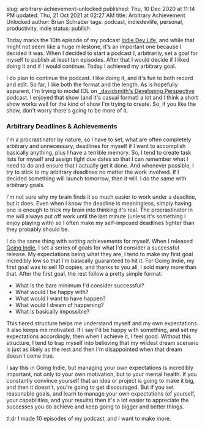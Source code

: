slug: arbitrary-achievement-unlocked
published: Thu, 10 Dec 2020 at 11:14 PM
updated: Thu, 21 Oct 2021 at 02:27 AM
title: Arbitrary Achievement Unlocked
author: Brian Schrader
tags: podcast, indiedevlife, personal, productivity, indie
status: publish

Today marks the 10th episode of my podcast [Indie Dev Life][1], and while that might not seem like a huge milestone, it's an important one because I decided it was. When I decided to start a podcast I, arbitrarily, set a goal for myself to publish at least ten episodes. After that I would decide if I liked doing it and if I would continue. Today I achieved my arbitrary goal.

I do plan to continue the podcast. I like doing it, and it's fun to both record and edit. So far, I like both the format and the length. As is hopefully apparent, I'm trying to model IDL on [_davidsmith's Developing Perspective][2] podcast. I enjoyed that show (and it's casual format) a lot and I think a short show works well for the kind of show I'm trying to create. So, if you like the show, don't worry there's going to be more of it.

### Arbitrary Deadlines & Achievements

I'm a procrastinator by nature, so I have to set, what are often completely arbitrary and unnecessary, deadlines for myself if I want to accomplish basically anything, plus I have a terrible memory. So, I tend to create task lists for myself and assign tight due dates so that I can remember what I need to do and ensure that I actually get it done. And whenever possible, I try to stick to my arbitrary deadlines no matter the work involved. If I decided something will launch tomorrow, then it will. I do the same with arbitrary goals.

I'm not sure why my brain finds it so much easier to work under a deadline, but it does. Even when I know the deadline is meaningless, simply having one is enough to trick my brain into thinking it's real. The procrastinator in me will always put off work until the last minute (unless it's something I enjoy playing with) so I often make my self-imposed deadlines tighter than they probably should be.

I do the same thing with setting achievements for myself. When I released [Going Indie][3], I set a series of goals for what I'd consider a successful release. My expectations being what they are, I tend to make my first goal incredibly low so that I'm basically guaranteed to hit it. For Going Indie, my first goal was to sell 10 copies, and thanks to you all, I sold many more than that. After the first goal, the rest follow a pretty simple format:

- What is the bare minimum I'd consider successful?
- What would I be happy with?
- What would I want to have happen?
- What would I dream of happening?
- What is basically impossible?

This tiered structure helps me understand myself and my own expectations. It also keeps me motivated. If I say I'd be happy with something, and set my expectations accordingly, then when I achieve it, I feel good. Without this structure, I tend to trap myself into believing that my wildest dream scenario is just as likely as the rest and then I'm disappointed when that dream doesn't come true.

I say this in Going Indie, but managing your own expectations is incredibly important, not only to your own motivation, but to your mental health. If you constantly convince yourself that an idea or project is going to make it big, and then it doesn't, you're going to get discouraged. But if you set reasonable goals, and learn to manage your own expectations (of yourself, your capabilities, and your results) then it's a lot easier to appreciate the successes you do achieve and keep going to bigger and better things.

tl;dr I made 10 episodes of my podcast, and I want to make more.

[1]: https://indiedevlife.fm
[2]: http://developingperspective.com
[3]: https://goingindie.tech
